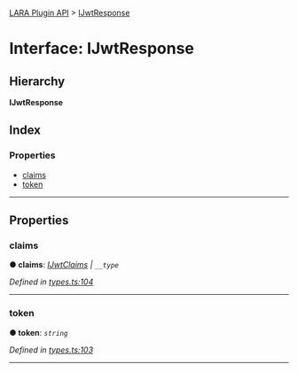 [LARA Plugin API](../README.md) > [IJwtResponse](../interfaces/ijwtresponse.md)

# Interface: IJwtResponse

## Hierarchy

**IJwtResponse**

## Index

### Properties

* [claims](ijwtresponse.md#claims)
* [token](ijwtresponse.md#token)

---

## Properties

<a id="claims"></a>

###  claims

**● claims**: *[IJwtClaims](ijwtclaims.md) \| `__type`*

*Defined in [types.ts:104](https://github.com/concord-consortium/lara/blob/d238af32/lara-typescript/src/plugin-api/types.ts#L104)*

___
<a id="token"></a>

###  token

**● token**: *`string`*

*Defined in [types.ts:103](https://github.com/concord-consortium/lara/blob/d238af32/lara-typescript/src/plugin-api/types.ts#L103)*

___

